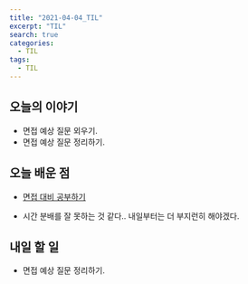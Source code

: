 ```yaml
---
title: "2021-04-04_TIL"
excerpt: "TIL"
search: true
categories: 
  - TIL
tags: 
  - TIL
---
```



## 오늘의 이야기

- 면접 예상 질문 외우기.
- 면접 예상 질문 정리하기.

## 오늘 배운 점

- [면접 대비 공부하기](https://www.notion.so/438fc4a661b64895929684eee45da597)

- 시간 분배를 잘 못하는 것 같다.. 내일부터는 더 부지런히 해야겠다.



## 내일 할 일

- 면접 예상 질문 정리하기.